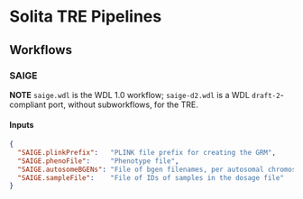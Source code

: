# Solita TRE Pipelines

## Workflows

### SAIGE

**NOTE** `saige.wdl` is the WDL 1.0 workflow; `saige-d2.wdl` is a WDL
`draft-2`-compliant port, without subworkflows, for the TRE.

#### Inputs

```json
{
  "SAIGE.plinkPrefix":   "PLINK file prefix for creating the GRM",
  "SAIGE.phenoFile":     "Phenotype file",
  "SAIGE.autosomeBGENs": "File of bgen filenames, per autosomal chromosome",
  "SAIGE.sampleFile":    "File of IDs of samples in the dosage file"
}
```
